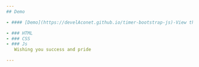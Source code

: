 ```yaml
---
## Demo 

- #### [Demo](https://develAconet.github.io/timer-bootstrap-js)-View the program demo.

- ### HTML
- ### CSS
- ### Js
   Wishing you success and pride 

---
```



